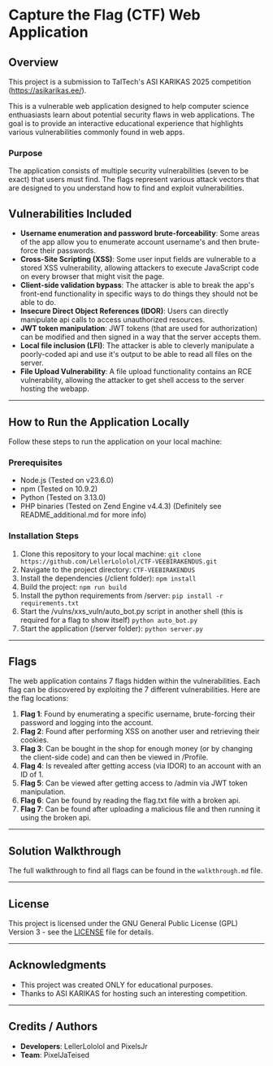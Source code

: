 # Capture the Flag (CTF) Web Application

## Overview

This project is a submission to TalTech's ASI KARIKAS 2025 competition (https://asikarikas.ee/).

This is a vulnerable web application designed to help computer science enthuasiasts learn about potential security flaws in web applications. The goal is to provide an interactive educational experience that highlights various vulnerabilities commonly found in web apps.

### Purpose

The application consists of multiple security vulnerabilities (seven to be exact) that users must find. The flags represent various attack vectors that are designed to you understand how to find and exploit vulnerabilities.

## Vulnerabilities Included

- **Username enumeration and password brute-forceability**: Some areas of the app allow you to enumerate account username's and then brute-force their passwords.
- **Cross-Site Scripting (XSS)**: Some user input fields are vulnerable to a stored XSS vulnerability, allowing attackers to execute JavaScript code on every browser that might visit the page.
- **Client-side validation bypass**: The attacker is able to break the app's front-end functionality in specific ways to do things they should not be able to do.
- **Insecure Direct Object References (IDOR)**: Users can directly manipulate api calls to access unauthorized resources.
- **JWT token manipulation**: JWT tokens (that are used for authorization) can be modified and then signed in a way that the server accepts them.
- **Local file inclusion (LFI)**: The attacker is able to cleverly manipulate a poorly-coded api and use it's output to be able to read all files on the server.
- **File Upload Vulnerability**: A file upload functionality contains an RCE vulnerability, allowing the attacker to get shell access to the server hosting the webapp.

---

## How to Run the Application Locally

Follow these steps to run the application on your local machine:

### Prerequisites

- Node.js (Tested on v23.6.0)
- npm (Tested on 10.9.2)
- Python (Tested on 3.13.0)
- PHP binaries (Tested on Zend Engine v4.4.3) (Definitely see README_additional.md for more info)

### Installation Steps

1. Clone this repository to your local machine:
   ```git clone https://github.com/LellerLololol/CTF-VEEBIRAKENDUS.git```
2. Navigate to the project directory:
   ```CTF-VEEBIRAKENDUS```
3. Install the dependencies (/client folder):
   ```npm install```
4. Build the project:
   ```npm run build```
5. Install the python requirements from /server:
   ```pip install -r requirements.txt```
6. Start the /vulns/xxs_vuln/auto_bot.py script in another shell (this is required for a flag to show itself)
   ```python auto_bot.py```
7. Start the application (/server folder):
   ```python server.py```

---

## Flags

The web application contains 7 flags hidden within the vulnerabilities. Each flag can be discovered by exploiting the 7 different vulnerabilities. Here are the flag locations:

1. **Flag 1**: Found by enumerating a specific username, brute-forcing their password and logging into the account.
2. **Flag 2**: Found after performing XSS on another user and retrieving their cookies.
3. **Flag 3**: Can be bought in the shop for enough money (or by changing the client-side code) and can then be viewed in /Profile.
4. **Flag 4**: Is revealed after getting access (via IDOR) to an account with an ID of 1.
5. **Flag 5**: Can be viewed after getting access to /admin via JWT token manipulation.
6. **Flag 6**: Can be found by reading the flag.txt file with a broken api.
7. **Flag 7**: Can be found after uploading a malicious file and then running it using the broken api.

---

## Solution Walkthrough

The full walkthrough to find all flags can be found in the `walkthrough.md` file.

---

## License

This project is licensed under the GNU General Public License (GPL) Version 3 - see the [LICENSE](LICENSE) file for details.

---

## Acknowledgments

- This project was created ONLY for educational purposes.
- Thanks to ASI KARIKAS for hosting such an interesting competition.

---

## Credits / Authors

- **Developers**: LellerLololol and PixelsJr
- **Team**: PixelJaTeised